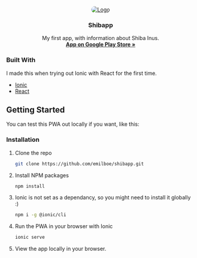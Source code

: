 
<!-- PROJECT LOGO -->
<br />
<p align="center">
  <a href="https://play.google.com/store/apps/details?id=io.shibapp.starter">
    <img style="border-radius:20px" src="https://i.imgur.com/zdSZVAb.png" alt="Logo">
  </a>

  <h3 align="center">Shibapp</h3>

  <p align="center">
    My first app, with information about Shiba Inus.
    <br />
    <a href="https://play.google.com/store/apps/details?id=io.shibapp.starter"><strong>App on Google Play Store »</strong></a>
    <br />
  </p>
</p>


<!-- ABOUT THE PROJECT -->
<!-- ## About The Project

[![Product Name Screen Shot][product-screenshot]](https://example.com)

There are many great README templates available on GitHub, however, I didn't find one that really suit my needs so I created this enhanced one. I want to create a README template so amazing that it'll be the last one you ever need -- I think this is it.

Here's why:
* Your time should be focused on creating something amazing. A project that solves a problem and helps others
* You shouldn't be doing the same tasks over and over like creating a README from scratch
* You should element DRY principles to the rest of your life :smile:

Of course, no one template will serve all projects since your needs may be different. So I'll be adding more in the near future. You may also suggest changes by forking this repo and creating a pull request or opening an issue. Thanks to all the people have have contributed to expanding this template!

A list of commonly used resources that I find helpful are listed in the acknowledgements. -->

### Built With

I made this when trying out Ionic with React for the first time.

* [Ionic](https://ionicframework.com/)
* [React](https://reactjs.org/)



<!-- GETTING STARTED -->
## Getting Started

You can test this PWA out locally if you want, like this: 

### Installation

1. Clone the repo
   ```sh
   git clone https://github.com/emilboe/shibapp.git
   ```
2. Install NPM packages
   ```sh
   npm install
   ```
3. Ionic is not set as a dependancy, so you might need to install it globally :)
   ```sh
   npm i -g @ionic/cli
   ```
4. Run the PWA in your browser with Ionic
   ```sh
   ionic serve
   ```
5. View the app locally in your browser.

